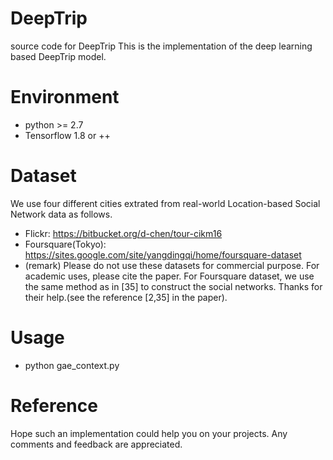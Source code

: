# DeepTrip <br>
source code for DeepTrip
This is the implementation of the deep learning based DeepTrip model.

# Environment
* python >= 2.7
* Tensorflow 1.8 or ++

# Dataset
We use four different cities extrated from real-world Location-based Social Network data as follows. 
* Flickr: <https://bitbucket.org/d-chen/tour-cikm16>
* Foursquare(Tokyo): <https://sites.google.com/site/yangdingqi/home/foursquare-dataset>
* (remark) Please do not use these datasets for commercial purpose. For academic uses, please cite the paper. For Foursquare dataset, we use the same method as in [35] to construct the social networks. Thanks for their help.(see the reference [2,35] in the paper).
# Usage
*  python gae_context.py 

# Reference
Hope such an implementation could help you on your projects. Any comments and feedback are appreciated. 

